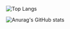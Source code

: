 ![Top Langs](https://github-readme-stats.vercel.app/api/top-langs/?agfalcon=anuraghazra&exclude_repo=MetaUniversity)

![Anurag's GitHub stats](https://github-readme-stats.vercel.app/api?username=agfalcon&show_icons=true&theme=radical)


<!--
**agfalcon/agfalcon** is a ✨ _special_ ✨ repository because its `README.md` (this file) appears on your GitHub profile.

Here are some ideas to get you started:

- 🔭 I’m currently working on ...
- 🌱 I’m currently learning ...
- 👯 I’m looking to collaborate on ...
- 🤔 I’m looking for help with ...
- 💬 Ask me about ...
- 📫 How to reach me: ...
- 😄 Pronouns: ...
- ⚡ Fun fact: ...
-->
